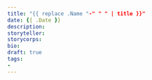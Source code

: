 ```yaml
---
title: "{{ replace .Name "-" " " | title }}"
date: {{ .Date }}
description:
storyteller:
storycorps:
bio:
draft: true
tags:
-
---
```


